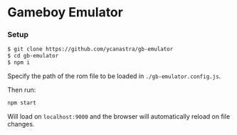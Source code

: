 # Gameboy Emulator

### Setup
```sh
$ git clone https://github.com/ycanastra/gb-emulator
$ cd gb-emulator
$ npm i
```

Specify the path of the rom file to be loaded in `./gb-emulator.config.js`.

Then run:
```sh
npm start
```

Will load on `localhost:9000` and the browser will automatically reload on file changes.
